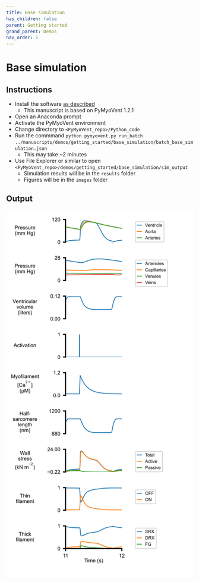 ```yaml
---
title: Base simulation
has_children: false
parent: Getting started
grand_parent: Demos
nav_order: 1
---
```


# Base simulation

## Instructions

+ Install the software [as described](../../installation/installation.html)
  + This manuscript is based on PyMyoVent 1.2.1
+ Open an Anaconda prompt
+ Activate the PyMyoVent environment
+ Change directory to `<PyMyoVent_repo>/Python_code`
+ Run the commmand `python pymyovent.py run_batch ../manuscripts/demos/getting_started/base_simulation/batch_base_simulation.json`
  + This may take ~2 minutes
+ Use File Explorer or similar to open `<PyMyoVent_repo>/demos/getting_started/base_simulation/sim_output`
  + Simulation results will be in the `results` folder
  + Figures will be in the `images` folder

## Output

<img src='images/figure_base.svg'><br>
